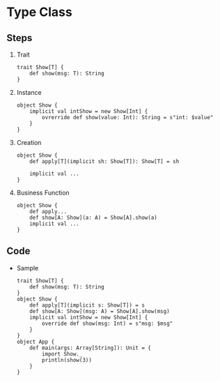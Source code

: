 
# Type Class

## Steps

1. Trait 

    ```
    trait Show[T] {
        def show(msg: T): String
    }
    ```

2. Instance

    ```
    object Show {
        implicit val intShow = new Show[Int] {
            ovrerride def show(value: Int): String = s"int: $value"
        }
    }
    ```

3. Creation

    ```
    object Show {
        def apply[T](implicit sh: Show[T]): Show[T] = sh

        implicit val ...
    }
    ```

4. Business Function

    ```    
    object Show {
        def apply...
        def show[A: Show](a: A) = Show[A].show(a)
        implicit val ...
    }
    ```

## Code

* Sample

    ```
    trait Show[T] {
        def show(msg: T): String
    }
    object Show {
        def apply[T](implicit s: Show[T]) = s
        def show[A: Show](msg: A) = Show[A].show(msg)
        implicit val intShow = new Show[Int] {
            override def show(msg: Int) = s"msg: $msg"
        }
    }
    object App {
        def main(args: Array[String]): Unit = {
            import Show._
            println(show(3))
        }
    }
    ```
